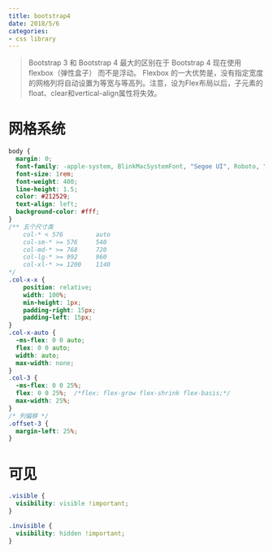 ```yaml
---
title: bootstrap4
date: 2018/5/6
categories:
- css library
---
```

> Bootstrap 3 和 Bootstrap 4 最大的区别在于 Bootstrap 4 现在使用 flexbox（弹性盒子） 而不是浮动。 Flexbox 的一大优势是，没有指定宽度的网格列将自动设置为等宽与等高列。注意，设为Flex布局以后，子元素的float、clear和vertical-align属性将失效。

# 网格系统
```css
body {
  margin: 0;
  font-family: -apple-system, BlinkMacSystemFont, "Segoe UI", Roboto, "Helvetica Neue", Arial, sans-serif, "Apple Color Emoji", "Segoe UI Emoji", "Segoe UI Symbol", "Noto Color Emoji";
  font-size: 1rem;
  font-weight: 400;
  line-height: 1.5;
  color: #212529;
  text-align: left;
  background-color: #fff;
}
/** 五个尺寸类  
    col-* < 576         auto
    col-sm-* >= 576     540
    col-md-* >= 768     720
    col-lg-* >= 992     960
    col-xl-* >= 1200    1140
*/
.col-x-x {
    position: relative;
    width: 100%;
    min-height: 1px;
    padding-right: 15px;
    padding-left: 15px;
}
.col-x-auto {
  -ms-flex: 0 0 auto;
  flex: 0 0 auto;
  width: auto;
  max-width: none;
}
.col-3 {
  -ms-flex: 0 0 25%;
  flex: 0 0 25%;  /*flex: flex-grow flex-shrink flex-basis;*/
  max-width: 25%;
}
/* 列偏移 */
.offset-3 {
  margin-left: 25%;
} 
```

# 可见
```css
.visible {
  visibility: visible !important;
}

.invisible {
  visibility: hidden !important;
}
```